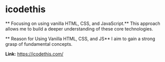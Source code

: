 # icodethis

** Focusing on using vanilla HTML, CSS, and JavaScript.** This approach allows me to build a deeper understanding of these core technologies.

** Reason for Using Vanilla HTML, CSS, and JS** I aim to gain a strong grasp of fundamental concepts. 

**Link:**
https://icodethis.com/
